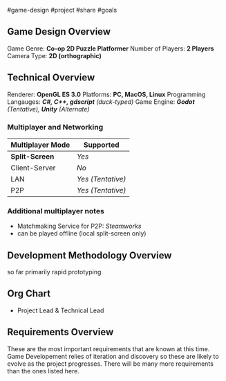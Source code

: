 #game-design #project #share #goals 
## Game Design Overview

Game Genre: **Co-op 2D Puzzle Platformer**
Number of Players: **2 Players**
Camera Type: **2D (orthographic)**

## Technical Overview

Renderer: **OpenGL ES 3.0**
Platforms: **PC, MacOS, Linux**
Programming Langauges: _**C#, C++, gdscript** (duck-typed)_
Game Engine: _**Godot** (Tentative), **Unity** (Alternate)_

### Multiplayer and Networking

Multiplayer Mode | Supported
--|---
**Split-Screen** | *Yes*
Client-Server |*No*
LAN | *Yes (Tentative)*
P2P | *Yes (Tentative)*

### Additional multiplayer notes
- Matchmaking Service for P2P: *Steamworks*
- can be played offline (local split-screen only)


## Development Methodology Overview
so far primarily rapid prototyping


## Org Chart
- Project Lead & Technical Lead

## Requirements Overview
These are the most important requirements that are known at this time. Game Developement relies of iteration and discovery so these are likely to evolve as the project progresses. There will be many more requirements than the ones listed here. 
